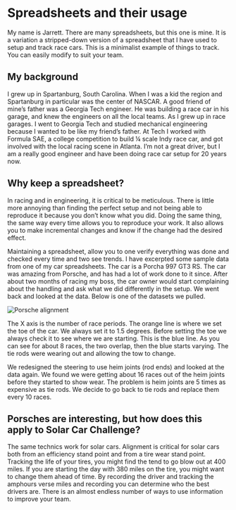 # Spreadsheets and their usage

My name is Jarrett.  There are many spreadsheets, but this one is mine.  It is a variation a stripped-down version of a spreadsheet that I have used to setup and track race cars.  This is a minimalist example of things to track.  You can easily modify to suit your team.

## My background
I grew up in Spartanburg, South Carolina.  When I was a kid the region and Spartanburg in particular was the center of NASCAR.  A good friend of mine’s father was a Georgia Tech engineer.  He was building a race car in his garage, and knew the engineers on all the local teams.  As I grew up in race garages.  I went to Georgia Tech and studied mechanical engineering because I wanted to be like my friend’s father.  At Tech I worked with Formula SAE, a college competition to build ¼ scale Indy race car, and got involved with the local racing scene in Atlanta.  I’m not a great driver, but I am a really good engineer and have been doing race car setup for 20 years now.

## Why keep a spreadsheet?
In racing and in engineering, it is critical to be meticulous.  There is little more annoying than finding the perfect setup and not being able to reproduce it because you don’t know what you did.  Doing the same thing, the same way every time allows you to reproduce your work.  It also allows you to make incremental changes and know if the change had the desired effect.

Maintaining a spreadsheet, allow you to one verify everything was done and checked every time and two see trends.  I have excerpted some sample data from one of my car spreadsheets.  The car is a Porcha 997 GT3 RS.  The car was amazing from Porsche, and has had a lot of work done to it since.  After about two months of racing my boss, the car owner would start complaining about the handling and ask what we did differently in the setup.  We went back and looked at the data.  Below is one of the datasets we pulled.

![Porsche alignment](https://github.com/SolarCarChallenge/pi-top/blob/master/Helpful%20spreadsheet/Alignment.png?raw=true)

The X axis is the number of race periods.  The orange line is where we set the toe of the car.  We always set it to 1.5 degrees.  Before setting the toe we always check it to see where we are starting.  This is the blue line.   As you can see for about 8 races, the two overlap, then the blue starts varying.  The tie rods were wearing out and allowing the tow to change.

We redesigned the steering to use heim joints (rod ends) and looked at the data again.  We found we were getting about 16 races out of the heim joints before they started to show wear.    The problem is heim joints are 5 times as expensive as tie rods.  We decide to go back to tie rods and replace them every 10 races.

## Porsches are interesting, but how does this apply to Solar Car Challenge?

The same technics work for solar cars.  Alignment is critical for solar cars both from an efficiency stand point and from a tire wear stand point.  Tracking the life of your tires, you might find the tend to go blow out at 400 miles.  If you are starting the day with 380 miles on the tire, you might want to change them ahead of time.  By recording the driver and tracking the amphours verse miles and recording you can determine who the best drivers are.  There is an almost endless number of ways to use information to improve your team.
